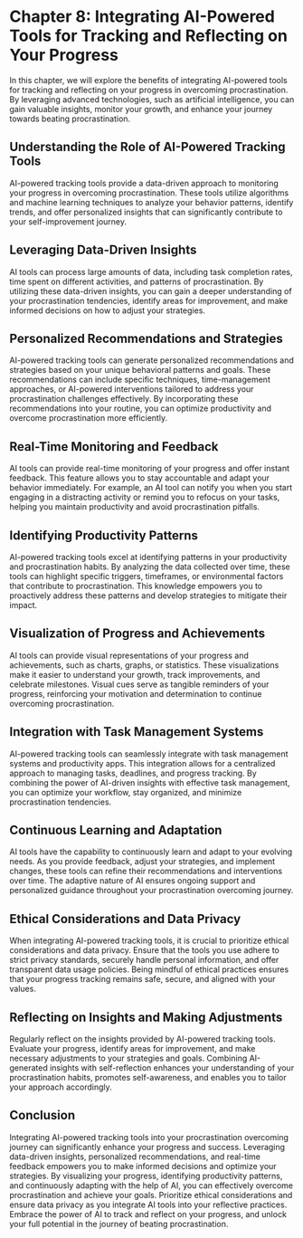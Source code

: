 Chapter 8: Integrating AI-Powered Tools for Tracking and Reflecting on Your Progress
====================================================================================

In this chapter, we will explore the benefits of integrating AI-powered tools for tracking and reflecting on your progress in overcoming procrastination. By leveraging advanced technologies, such as artificial intelligence, you can gain valuable insights, monitor your growth, and enhance your journey towards beating procrastination.

Understanding the Role of AI-Powered Tracking Tools
---------------------------------------------------

AI-powered tracking tools provide a data-driven approach to monitoring your progress in overcoming procrastination. These tools utilize algorithms and machine learning techniques to analyze your behavior patterns, identify trends, and offer personalized insights that can significantly contribute to your self-improvement journey.

Leveraging Data-Driven Insights
-------------------------------

AI tools can process large amounts of data, including task completion rates, time spent on different activities, and patterns of procrastination. By utilizing these data-driven insights, you can gain a deeper understanding of your procrastination tendencies, identify areas for improvement, and make informed decisions on how to adjust your strategies.

Personalized Recommendations and Strategies
-------------------------------------------

AI-powered tracking tools can generate personalized recommendations and strategies based on your unique behavioral patterns and goals. These recommendations can include specific techniques, time-management approaches, or AI-powered interventions tailored to address your procrastination challenges effectively. By incorporating these recommendations into your routine, you can optimize productivity and overcome procrastination more efficiently.

Real-Time Monitoring and Feedback
---------------------------------

AI tools can provide real-time monitoring of your progress and offer instant feedback. This feature allows you to stay accountable and adapt your behavior immediately. For example, an AI tool can notify you when you start engaging in a distracting activity or remind you to refocus on your tasks, helping you maintain productivity and avoid procrastination pitfalls.

Identifying Productivity Patterns
---------------------------------

AI-powered tracking tools excel at identifying patterns in your productivity and procrastination habits. By analyzing the data collected over time, these tools can highlight specific triggers, timeframes, or environmental factors that contribute to procrastination. This knowledge empowers you to proactively address these patterns and develop strategies to mitigate their impact.

Visualization of Progress and Achievements
------------------------------------------

AI tools can provide visual representations of your progress and achievements, such as charts, graphs, or statistics. These visualizations make it easier to understand your growth, track improvements, and celebrate milestones. Visual cues serve as tangible reminders of your progress, reinforcing your motivation and determination to continue overcoming procrastination.

Integration with Task Management Systems
----------------------------------------

AI-powered tracking tools can seamlessly integrate with task management systems and productivity apps. This integration allows for a centralized approach to managing tasks, deadlines, and progress tracking. By combining the power of AI-driven insights with effective task management, you can optimize your workflow, stay organized, and minimize procrastination tendencies.

Continuous Learning and Adaptation
----------------------------------

AI tools have the capability to continuously learn and adapt to your evolving needs. As you provide feedback, adjust your strategies, and implement changes, these tools can refine their recommendations and interventions over time. The adaptive nature of AI ensures ongoing support and personalized guidance throughout your procrastination overcoming journey.

Ethical Considerations and Data Privacy
---------------------------------------

When integrating AI-powered tracking tools, it is crucial to prioritize ethical considerations and data privacy. Ensure that the tools you use adhere to strict privacy standards, securely handle personal information, and offer transparent data usage policies. Being mindful of ethical practices ensures that your progress tracking remains safe, secure, and aligned with your values.

Reflecting on Insights and Making Adjustments
---------------------------------------------

Regularly reflect on the insights provided by AI-powered tracking tools. Evaluate your progress, identify areas for improvement, and make necessary adjustments to your strategies and goals. Combining AI-generated insights with self-reflection enhances your understanding of your procrastination habits, promotes self-awareness, and enables you to tailor your approach accordingly.

Conclusion
----------

Integrating AI-powered tracking tools into your procrastination overcoming journey can significantly enhance your progress and success. Leveraging data-driven insights, personalized recommendations, and real-time feedback empowers you to make informed decisions and optimize your strategies. By visualizing your progress, identifying productivity patterns, and continuously adapting with the help of AI, you can effectively overcome procrastination and achieve your goals. Prioritize ethical considerations and ensure data privacy as you integrate AI tools into your reflective practices. Embrace the power of AI to track and reflect on your progress, and unlock your full potential in the journey of beating procrastination.

